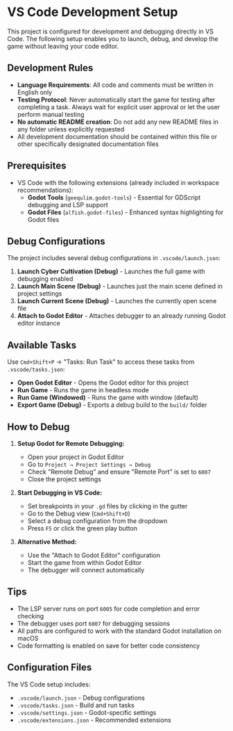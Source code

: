 # VS Code Development Setup

This project is configured for development and debugging directly in VS Code. The following setup enables you to launch, debug, and develop the game without leaving your code editor.

## Development Rules

- **Language Requirements**: All code and comments must be written in English only
- **Testing Protocol**: Never automatically start the game for testing after completing a task. Always wait for explicit user approval or let the user perform manual testing
- **No automatic README creation**: Do not add any new README files in any folder unless explicitly requested
- All development documentation should be contained within this file or other specifically designated documentation files

## Prerequisites

- VS Code with the following extensions (already included in workspace recommendations):
  - **Godot Tools** (`geequlim.godot-tools`) - Essential for GDScript debugging and LSP support
  - **Godot Files** (`alfish.godot-files`) - Enhanced syntax highlighting for Godot files

## Debug Configurations

The project includes several debug configurations in `.vscode/launch.json`:

1. **Launch Cyber Cultivation (Debug)** - Launches the full game with debugging enabled
2. **Launch Main Scene (Debug)** - Launches just the main scene defined in project settings
3. **Launch Current Scene (Debug)** - Launches the currently open scene file
4. **Attach to Godot Editor** - Attaches debugger to an already running Godot editor instance

## Available Tasks

Use `Cmd+Shift+P` → "Tasks: Run Task" to access these tasks from `.vscode/tasks.json`:

- **Open Godot Editor** - Opens the Godot editor for this project
- **Run Game** - Runs the game in headless mode
- **Run Game (Windowed)** - Runs the game with window (default)
- **Export Game (Debug)** - Exports a debug build to the `build/` folder

## How to Debug

1. **Setup Godot for Remote Debugging:**
   - Open your project in Godot Editor
   - Go to `Project → Project Settings → Debug`
   - Check "Remote Debug" and ensure "Remote Port" is set to `6007`
   - Close the project settings

2. **Start Debugging in VS Code:**
   - Set breakpoints in your `.gd` files by clicking in the gutter
   - Go to the Debug view (`Cmd+Shift+D`)
   - Select a debug configuration from the dropdown
   - Press `F5` or click the green play button

3. **Alternative Method:**
   - Use the "Attach to Godot Editor" configuration
   - Start the game from within Godot Editor
   - The debugger will connect automatically

## Tips

- The LSP server runs on port `6005` for code completion and error checking
- The debugger uses port `6007` for debugging sessions
- All paths are configured to work with the standard Godot installation on macOS
- Code formatting is enabled on save for better code consistency

## Configuration Files

The VS Code setup includes:
- `.vscode/launch.json` - Debug configurations
- `.vscode/tasks.json` - Build and run tasks
- `.vscode/settings.json` - Godot-specific settings
- `.vscode/extensions.json` - Recommended extensions
